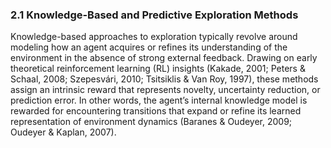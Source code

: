 ### 2.1 Knowledge-Based and Predictive Exploration Methods

Knowledge-based approaches to exploration typically revolve around modeling how an agent acquires or refines its understanding of the environment in the absence of strong external feedback. Drawing on early theoretical reinforcement learning (RL) insights (Kakade, 2001; Peters & Schaal, 2008; Szepesvári, 2010; Tsitsiklis & Van Roy, 1997), these methods assign an intrinsic reward that represents novelty, uncertainty reduction, or prediction error. In other words, the agent’s internal knowledge model is rewarded for encountering transitions that expand or refine its learned representation of environment dynamics (Baranes & Oudeyer, 2009; Oudeyer & Kaplan, 2007).
